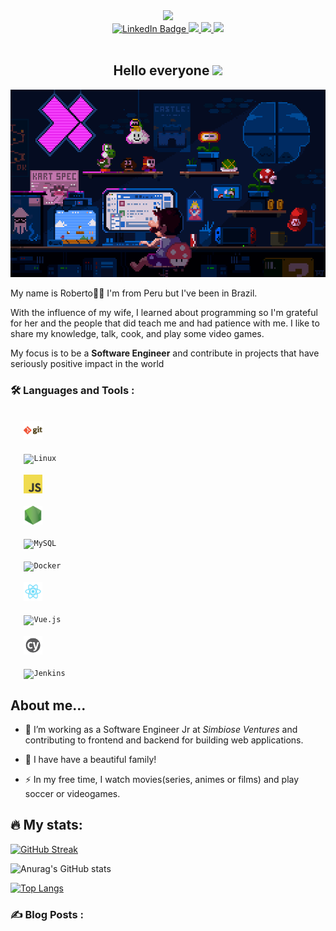 <div id="header" align="center">
  <img src="https://media.giphy.com/media/M9gbBd9nbDrOTu1Mqx/giphy.gif" width="100"/>
  <div id="badges">
   <a href="https://linkedin.com/in/ramirezmz">
      <img src="https://img.shields.io/badge/LinkedIn-blue?style=for-the-badge&logo=linkedin&logoColor=white" alt="LinkedIn Badge"/>
   </a>
   <a href="https://www.instagram.com/robertopramirez/" target="blank">
      <img src="https://img.shields.io/badge/instagram-purple?style=for-the-badge&logo=instagram&logoColor=yellow" />
   </a>
   <a href="https://dev.to/ramirezmz" target="blank">
      <img src="https://img.shields.io/badge/dev.to-black?style=for-the-badge&logo=dev.to&logoColor=white"/>
   </a>
   <a>
      <img src="https://img.shields.io/badge/discord-lightgrey?style=for-the-badge&logo=discord&logoColor=white"/>
   </a>
</div>
<img src="https://komarev.com/ghpvc/?username=ramirezmz&style=flat-square&color=blue" alt=""/>
<h2> Hello everyone <img src="https://media.giphy.com/media/hvRJCLFzcasrR4ia7z/giphy.gif" width="25px"></h2>
</div>
<div align="center">
  <img src="./assets/mario-lofi.gif" width="600" height="300"/>
</div>

My name is Roberto🧑‍💻 I'm from Peru but I've been in Brazil.

With the influence of my wife, I learned about programming so I'm grateful for her and the people that did teach me and had patience with me.
I like to share my knowledge, talk, cook, and play some video games.

My focus is to be a **Software Engineer** and contribute in projects that have seriously positive impact in the world

### :hammer_and_wrench: Languages and Tools :

<code>
   <img height="30" title="Git" src="https://raw.githubusercontent.com/github/explore/80688e429a7d4ef2fca1e82350fe8e3517d3494d/topics/git/git.png" />
</code>
<code>
   <img height="30" title="Linux" src="https://img.icons8.com/color/48/000000/linux--v2.png"/>
</code>
<code>
   <img height="30" title="Javascript" src="https://raw.githubusercontent.com/github/explore/80688e429a7d4ef2fca1e82350fe8e3517d3494d/topics/javascript/javascript.png" />
</code>
<code>
   <img height="30" title="Nodejs" src="https://raw.githubusercontent.com/github/explore/80688e429a7d4ef2fca1e82350fe8e3517d3494d/topics/nodejs/nodejs.png" />
</code>
<code>
   <img height="30" title="MySQL"  src="https://img.icons8.com/color/48/26e07f/mysql-logo.png"/>
</code>
<code>
   <img height="30" title="Docker" src="https://img.icons8.com/fluent/48/000000/docker.png"/>
</code>
<code>
   <img height="30" title="Reactjs" src="https://raw.githubusercontent.com/github/explore/80688e429a7d4ef2fca1e82350fe8e3517d3494d/topics/react/react.png" />
</code>
<code>
   <img height="30" title="Vue.js" src="https://img.icons8.com/color/48/000000/vue-js.png"/>
</code>
<code>
   <img height="30" title="Cypress" src="./assets/cypress.png" />
</code>
<code>
   <img height="30" title="Jenkins" src="https://img.icons8.com/color/48/000000/jenkins.png"/>
</code>

## About me...

- :telescope: I’m working as a Software Engineer Jr at _Simbiose Ventures_ and contributing to frontend and backend for building web applications.

- :seedling: I have have a beautiful family!

- :zap: In my free time, I watch movies(series, animes or films) and play soccer or videogames.

## :fire: My stats:

[![GitHub Streak](https://github-readme-streak-stats.herokuapp.com/?user=ramirezmz&layout=compact&theme=dracula)](https://git.io/streak-stats)

![Anurag's GitHub stats](https://github-readme-stats.vercel.app/api?username=ramirezmz&count_private=true&layout=compact&theme=dracula)


[![Top Langs](https://github-readme-stats.vercel.app/api/top-langs/?username=ramirezmz&layout=compact&theme=dracula)](https://github.com/ramirezmz/pokemon-app-vue3)

### :writing_hand: Blog Posts :

<!-- BLOG-POST-LIST:START -->
<!-- BLOG-POST-LIST:END -->
